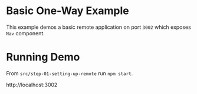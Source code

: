 # Basic One-Way Example

This example demos a basic remote application on port `3002` which exposes `Nav` component.

# Running Demo

From `src/step-01-setting-up-remote` run `npm start`.

http://localhost:3002
